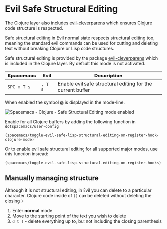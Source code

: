 # Evil Safe Structural Editing

The Clojure layer also includes [evil-cleverparens](http://spacemacs.org/layers/+vim/evil-cleverparens/README.html) which ensures Clojure code structure is respected.

Safe structural editing in Evil normal state respects structural editing too, meaning the standard evil commands can be used for cutting and deleting text without breaking Clojure or Lisp code structures.

Safe structural editing is provided by the package [evil-cleverparens](https://github.com/luxbock/evil-cleverparens) which is included in the Clojure layer. By default this mode is not activated.

| Spacemacs   | Evil    | Description                                                |
|-------------|---------|------------------------------------------------------------|
| `SPC m T s` | `, T s` | Enable evil safe structural editing for the current buffer |

When enabled the symbol `🆂` is displayed in the mode-line.

![Spacemacs - Clojure - Safe Structural Editing mode enabled](/spacemacs/images/spacemacs-clojure-safe-structural-editing-mode.png)

Enable for all Clojure buffers by adding the following function in `dotspacemacs/user-config`

```
(spacemacs/toggle-evil-safe-lisp-structural-editing-on-register-hook-clojure-mode)
```

Or to enable evil safe structural editing for all supported major modes, use this function instead:

```
(spacemacs/toggle-evil-safe-lisp-structural-editing-on-register-hooks)
```


## Manually managing structure

Although it is not structural editing, in Evil you can delete to a particular character. Clojure code inside of `()` can be deleted without deleting the closing `)`

1. Enter **normal** mode
2. Move to the starting point of the text you wish to delete
3. `d t )` - delete everything up to, but not including the closing parenthesis
